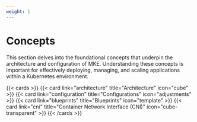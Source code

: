 ```yaml
---
weight: 1
---
```


# Concepts

This section delves into the foundational concepts that underpin the architecture
and configuration of MKE. Understanding these concepts is important for effectively
deploying, managing, and scaling applications within a Kubernetes environment.

{{< cards >}}
  {{< card link="architecture" title="Architecture" icon="cube" >}}
  {{< card link="configuration" title="Configurations" icon="adjustments" >}}
  {{< card link="blueprints" title="Blueprints" icon="template" >}}
  {{< card link="cni" title="Container Network Interface (CNI)" icon="cube-transparent" >}}
{{< /cards >}}
